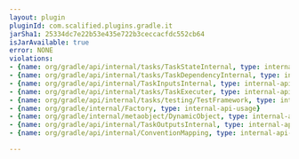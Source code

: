 ```yaml
---
layout: plugin
pluginId: com.scalified.plugins.gradle.it
jarSha1: 25334dc7e22b53e435e722b3ceccacfdc552cb64
isJarAvailable: true
error: NONE
violations:
- {name: org/gradle/api/internal/tasks/TaskStateInternal, type: internal-api-usage}
- {name: org/gradle/api/internal/tasks/TaskDependencyInternal, type: internal-api-usage}
- {name: org/gradle/api/internal/TaskInputsInternal, type: internal-api-usage}
- {name: org/gradle/api/internal/tasks/TaskExecuter, type: internal-api-usage}
- {name: org/gradle/api/internal/tasks/testing/TestFramework, type: internal-api-usage}
- {name: org/gradle/internal/Factory, type: internal-api-usage}
- {name: org/gradle/internal/metaobject/DynamicObject, type: internal-api-usage}
- {name: org/gradle/api/internal/TaskOutputsInternal, type: internal-api-usage}
- {name: org/gradle/api/internal/ConventionMapping, type: internal-api-usage}

---
```

